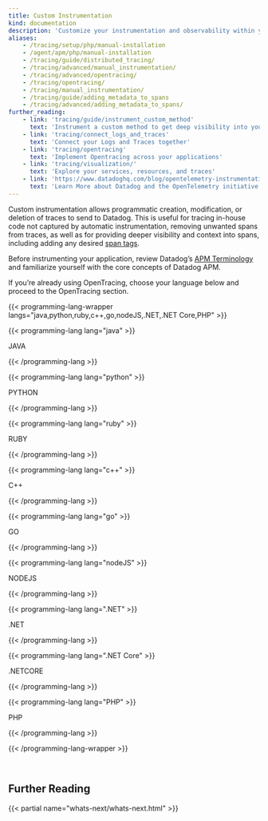 ```yaml
---
title: Custom Instrumentation
kind: documentation
description: 'Customize your instrumentation and observability within your Datadog traces.'
aliases:
    - /tracing/setup/php/manual-installation
    - /agent/apm/php/manual-installation
    - /tracing/guide/distributed_tracing/
    - /tracing/advanced/manual_instrumentation/
    - /tracing/advanced/opentracing/
    - /tracing/opentracing/
    - /tracing/manual_instrumentation/
    - /tracing/guide/adding_metadata_to_spans
    - /tracing/advanced/adding_metadata_to_spans/
further_reading:
    - link: 'tracing/guide/instrument_custom_method'
      text: 'Instrument a custom method to get deep visibility into your business logic'
    - link: 'tracing/connect_logs_and_traces'
      text: 'Connect your Logs and Traces together'
    - link: 'tracing/opentracing'
      text: 'Implement Opentracing across your applications'
    - link: 'tracing/visualization/'
      text: 'Explore your services, resources, and traces'
    - link: 'https://www.datadoghq.com/blog/opentelemetry-instrumentation/'
      text: 'Learn More about Datadog and the OpenTelemetry initiative'
---
```


Custom instrumentation allows programmatic creation, modification, or deletion of traces to send to Datadog. This is useful for tracing in-house code not captured by automatic instrumentation, removing unwanted spans from traces, as well as for providing deeper visibility and context into spans, including adding any desired [span tags][1].

Before instrumenting your application, review Datadog’s [APM Terminology][2] and familiarize yourself with the core concepts of Datadog APM.

If you’re already using OpenTracing, choose your language below and proceed to the OpenTracing section.

{{< programming-lang-wrapper langs="java,python,ruby,c++,go,nodeJS,.NET,.NET Core,PHP" >}}

{{< programming-lang lang="java" >}}

JAVA

{{< /programming-lang >}}

{{< programming-lang lang="python" >}}

PYTHON

{{< /programming-lang >}}

{{< programming-lang lang="ruby" >}}

RUBY


{{< /programming-lang >}}

{{< programming-lang lang="c++" >}}

C++

{{< /programming-lang >}}


{{< programming-lang lang="go" >}}

GO

{{< /programming-lang >}}

{{< programming-lang lang="nodeJS" >}}

NODEJS

{{< /programming-lang >}}

{{< programming-lang lang=".NET" >}}

.NET


{{< /programming-lang >}}

{{< programming-lang lang=".NET Core" >}}

.NETCORE

{{< /programming-lang >}}

{{< programming-lang lang="PHP" >}}

PHP

{{< /programming-lang >}}

{{< /programming-lang-wrapper >}}

<br>

## Further Reading

{{< partial name="whats-next/whats-next.html" >}}


[1]: /tracing/guide/add_span_md_and_graph_it/
[2]: /tracing/visualization
